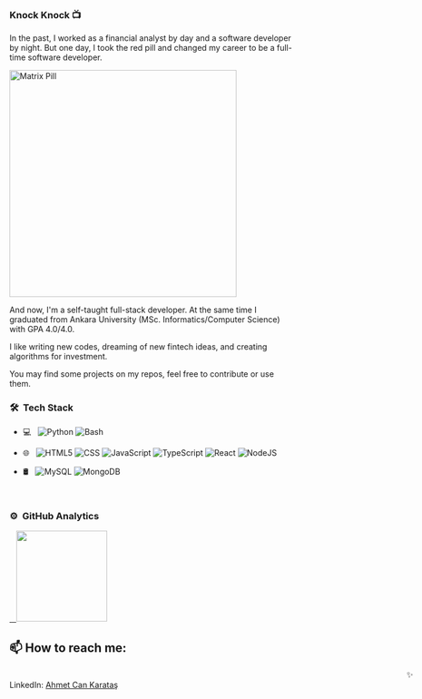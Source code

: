 ### Knock Knock 📺 

In the past, I worked as a financial analyst by day and a software developer by night. But one day, I took the red pill and changed my career to be a full-time software developer.

<img alt="Matrix Pill" src="https://user-images.githubusercontent.com/53529387/209482423-68611331-0257-4279-bcbb-5a94fea6445d.gif" width="400"/>

And now, I'm a self-taught full-stack developer. At the same time I graduated from Ankara University (MSc. Informatics/Computer Science) with GPA 4.0/4.0. 

I like writing new codes, dreaming of new fintech ideas, and creating algorithms for investment.

You may find some projects on my repos, feel free to contribute or use them.

### 🛠 &nbsp;Tech Stack

- 💻 &nbsp;
  ![Python](https://img.shields.io/badge/-Python-333333?style=flat&logo=python)
  ![Bash](https://img.shields.io/badge/-Bash%20Script-333333?style=flat&logo=GNU-Bash&logoColor=white)
  
- 🌐 &nbsp;
  ![HTML5](https://img.shields.io/badge/-HTML5-333333?style=flat&logo=HTML5)
  ![CSS](https://img.shields.io/badge/-CSS-333333?style=flat&logo=CSS3&logoColor=1572B6)
  ![JavaScript](https://img.shields.io/badge/-JavaScript-333333?style=flat&logo=javascript)
  ![TypeScript](https://img.shields.io/badge/-TypeScript-333333?style=flat&logo=typescript)
  ![React](https://img.shields.io/badge/-React-333333?style=flat&logo=react)
  ![NodeJS](https://img.shields.io/badge/-node.js-333333?style=flat&logo=node.js)

- 🛢 &nbsp;
  ![MySQL](https://img.shields.io/badge/-MySQL-333333?style=flat&logo=mysql)
  ![MongoDB](https://img.shields.io/badge/-MongoDB-333333?style=flat&logo=mongodb)

 <br/>
 
### ⚙️ &nbsp;GitHub Analytics

<p align="left" >
<a href="https://github.com/ahmetcankaratas">
  &nbsp;&nbsp;&nbsp;<img height="160em" align:"left"  src="https://github-readme-stats-eight-theta.vercel.app/api?username=ahmetcankaratas&show_icons=true&theme=algolia&include_all_commits=true&count_private=true"/>
</a>
</p>



## 📫 How to reach me: <br>

<span style="margin-left:50em;" >✨ LinkedIn:</span> <a href='https://www.linkedin.com/in/ahmetcankaratas'>Ahmet Can Karataş</a>
